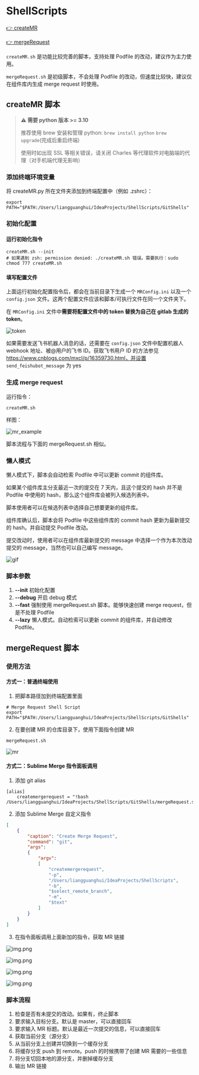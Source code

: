 # ShellScripts

[👉 createMR](https://gitlab.com/Lguanghui/ShellScripts/-/blob/master/README.md#createmr-%E8%84%9A%E6%9C%AC)

[👉 mergeRequest](https://gitlab.com/Lguanghui/ShellScripts#mergerequest-%E8%84%9A%E6%9C%AC)

`createMR.sh` 是功能比较完善的脚本，支持处理 Podfile 的改动，建议作为主力使用。

`mergeRequest.sh` 是初级脚本，不会处理 Podfile 的改动，但速度比较快，建议仅在组件库内生成 merge request 时使用。

## createMR 脚本

> **⚠️ 需要 python 版本 >= 3.10**
> 
> 推荐使用 brew 安装和管理 python: `brew install python` `brew upgrade`(完成后重启终端)
>
> 使用时如出现 SSL 等相关错误，请关闭 Charles 等代理软件对电脑端的代理（对手机端代理无影响）

### 添加终端环境变量

将 createMR.py 所在文件夹添加到终端配置中（例如 .zshrc）：

```shell
export PATH="$PATH:/Users/liangguanghui/IdeaProjects/ShellScripts/GitShells"
```

### 初始化配置

#### 运行初始化指令

```shell
createMR.sh --init
# 如果遇到 zsh: permission denied: ./createMR.sh 错误。需要执行：sudo chmod 777 createMR.sh
```

#### 填写配置文件

上面运行初始化配置指令后，都会在当前目录下生成一个 `MRConfig.ini` 以及一个 `config.json` 文件。这两个配置文件应该和脚本/可执行文件在同一个文件夹下。

在 `MRConfig.ini` 文件中**需要将配置文件中的 token 替换为自己在 gitlab 生成的 token**。

![token](images/gitlab_token.png)

如果需要发送飞书机器人消息的话，还需要在 `config.json` 文件中配置机器人 webhook 地址、被@用户的飞书 ID。获取飞书用户 ID 的方法参见 https://www.cnblogs.com/mxcl/p/16359730.html，并设置 `send_feishubot_message` 为 yes

### 生成 merge request

运行指令：

```shell
createMR.sh
```

样图：

![mr_example](images/create_mr_screen_shot.png)

脚本流程与下面的 mergeRequest.sh 相似。

### 懒人模式

懒人模式下，脚本会自动检索 Podfile 中可以更新 commit 的组件库。

如果某个组件库主分支最近一次的提交在 7 天内，且这个提交的 hash 并不是 Podfile 中使用的 hash，那么这个组件库会被列入候选列表中。

脚本使用者可以在候选列表中选择自己想要更新的组件库。

组件库确认后，脚本会将 Podfile 中这些组件库的 commit hash 更新为最新提交的 hash。并自动提交 Podfile 改动。

提交改动时，使用者可以在组件库最新提交的 message 中选择一个作为本次改动提交的 message，当然也可以自己编写 message。

![gif](images/20230722184206.gif)

### 脚本参数

1. **--init** 初始化配置
2. **--debug** 开启 debug 模式
3. **--fast** 强制使用 mergeRequest.sh 脚本。能够快速创建 merge request，但是不处理 Podfile
4. **--lazy** 懒人模式。自动检索可以更新 commit 的组件库，并自动修改 Podfile。

## mergeRequest 脚本

### 使用方法

#### 方式一：普通终端使用

1. 把脚本路径加到终端配置里面

```shell
# Merge Request Shell Script
export PATH="$PATH:/Users/liangguanghui/IdeaProjects/ShellScripts/GitShells"
```

2. 在要创建 MR 的仓库目录下，使用下面指令创建 MR

```shell
mergeRequest.sh
```
![mr](images/img.png)

#### 方式二：Sublime Merge 指令面板调用

1. 添加 git alias

```shell
[alias]
	createmergerequest = "!bash /Users/liangguanghui/IdeaProjects/ShellScripts/GitShells/mergeRequest.sh"
```

2. 添加 Sublime Merge 自定义指令

```json
[
    {
        "caption": "Create Merge Request",
        "command": "git",
        "args":
        {
            "argv":
            [
                "createmergerequest",
                "-p",
                "/Users/liangguanghui/IdeaProjects/ShellScripts",
                "-b",
                "$select_remote_branch",
                "-m",
                "$text"
            ]
        }
    }
]
```

3. 在指令面板调用上面新加的指令，获取 MR 链接

![img.png](images/sublime_merge_createMR.png)

![img.png](images/sublime_merge_createMR2.png)

![img.png](images/sublime_merge_createMR3.png)

![img.png](images/sublime_merge_mr.png)

### 脚本流程

1. 检查是否有未提交的改动。如果有，终止脚本
2. 要求输入目标分支。默认是 master，可以直接回车
3. 要求输入 MR 标题。默认是最近一次提交的信息，可以直接回车
4. 获取当前分支（源分支）
5. 从当前分支上创建并切换到一个缓存分支
6. 将缓存分支 push 到 remote。push 的时候携带了创建 MR 需要的一些信息
7. 将分支切回本地的源分支，并删掉缓存分支
8. 输出 MR 链接
